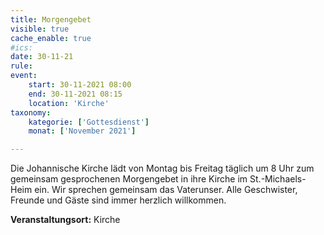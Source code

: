 ```yaml
---
title: Morgengebet
visible: true
cache_enable: true
#ics: 
date: 30-11-21
rule: 
event:
	start: 30-11-2021 08:00
	end: 30-11-2021 08:15
	location: 'Kirche'
taxonomy:
	kategorie: ['Gottesdienst']
	monat: ['November 2021']

---
```

Die Johannische Kirche lädt von Montag bis Freitag täglich um 8 Uhr zum gemeinsam gesprochenen Morgengebet in ihre Kirche im St.-Michaels-Heim ein. Wir sprechen gemeinsam das Vaterunser. Alle Geschwister, Freunde und Gäste sind immer herzlich willkommen.



**Veranstaltungsort:** Kirche

